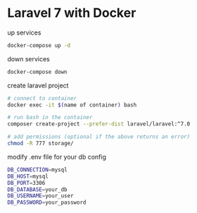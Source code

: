# Laravel 7 with Docker

up services

```sh
docker-compose up -d
```

down services

```sh
docker-compose down
```

create laravel project

```sh
# connect to container
docker exec -it $(name of container) bash

# run bash in the container
composer create-project --prefer-dist laravel/laravel:^7.0

# add permissions (optional if the above returns an error)
chmod -R 777 storage/
```

modify .env file for your db config

```sh
DB_CONNECTION=mysql
DB_HOST=mysql
DB_PORT=3306
DB_DATABASE=your_db
DB_USERNAME=your_user
DB_PASSWORD=your_password
```
